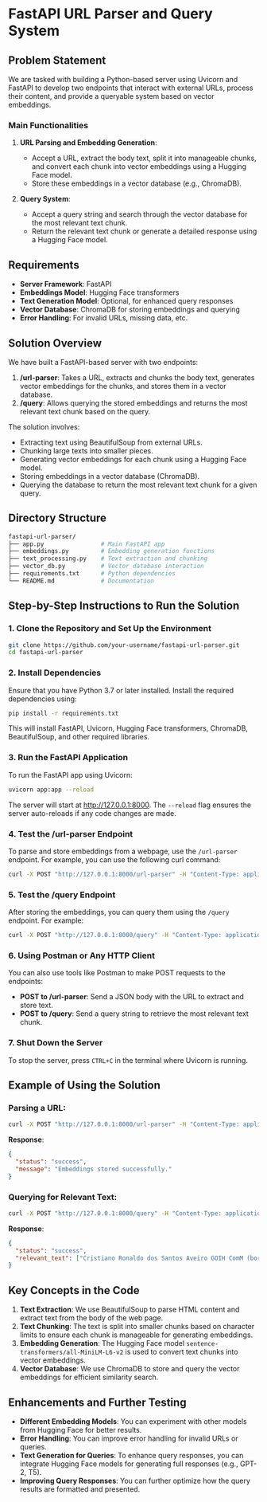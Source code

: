 
# FastAPI URL Parser and Query System

## Problem Statement
We are tasked with building a Python-based server using Uvicorn and FastAPI to develop two endpoints that interact with external URLs, process their content, and provide a queryable system based on vector embeddings.

### Main Functionalities
1. **URL Parsing and Embedding Generation**:
   - Accept a URL, extract the body text, split it into manageable chunks, and convert each chunk into vector embeddings using a Hugging Face model.
   - Store these embeddings in a vector database (e.g., ChromaDB).

2. **Query System**:
   - Accept a query string and search through the vector database for the most relevant text chunk.
   - Return the relevant text chunk or generate a detailed response using a Hugging Face model.

## Requirements
- **Server Framework**: FastAPI
- **Embeddings Model**: Hugging Face transformers
- **Text Generation Model**: Optional, for enhanced query responses
- **Vector Database**: ChromaDB for storing embeddings and querying
- **Error Handling**: For invalid URLs, missing data, etc.

## Solution Overview
We have built a FastAPI-based server with two endpoints:
1. **/url-parser**: Takes a URL, extracts and chunks the body text, generates vector embeddings for the chunks, and stores them in a vector database.
2. **/query**: Allows querying the stored embeddings and returns the most relevant text chunk based on the query.

The solution involves:
- Extracting text using BeautifulSoup from external URLs.
- Chunking large texts into smaller pieces.
- Generating vector embeddings for each chunk using a Hugging Face model.
- Storing embeddings in a vector database (ChromaDB).
- Querying the database to return the most relevant text chunk for a given query.

## Directory Structure
```bash
fastapi-url-parser/
├── app.py                # Main FastAPI app
├── embeddings.py         # Embedding generation functions
├── text_processing.py    # Text extraction and chunking
├── vector_db.py          # Vector database interaction
├── requirements.txt      # Python dependencies
└── README.md             # Documentation
```

## Step-by-Step Instructions to Run the Solution

### 1. Clone the Repository and Set Up the Environment
```bash
git clone https://github.com/your-username/fastapi-url-parser.git
cd fastapi-url-parser
```

### 2. Install Dependencies
Ensure that you have Python 3.7 or later installed. Install the required dependencies using:
```bash
pip install -r requirements.txt
```
This will install FastAPI, Uvicorn, Hugging Face transformers, ChromaDB, BeautifulSoup, and other required libraries.

### 3. Run the FastAPI Application
To run the FastAPI app using Uvicorn:
```bash
uvicorn app:app --reload
```
The server will start at http://127.0.0.1:8000. The `--reload` flag ensures the server auto-reloads if any code changes are made.

### 4. Test the /url-parser Endpoint
To parse and store embeddings from a webpage, use the `/url-parser` endpoint. For example, you can use the following curl command:
```bash
curl -X POST "http://127.0.0.1:8000/url-parser" -H "Content-Type: application/json" -d "{"url": "https://en.wikipedia.org/wiki/Cristiano_Ronaldo"}"
```

### 5. Test the /query Endpoint
After storing the embeddings, you can query them using the `/query` endpoint. For example:
```bash
curl -X POST "http://127.0.0.1:8000/query" -H "Content-Type: application/json" -d "{"query": "Cr7 biography"}"
```

### 6. Using Postman or Any HTTP Client
You can also use tools like Postman to make POST requests to the endpoints:
- **POST to /url-parser**: Send a JSON body with the URL to extract and store text.
- **POST to /query**: Send a query string to retrieve the most relevant text chunk.

### 7. Shut Down the Server
To stop the server, press `CTRL+C` in the terminal where Uvicorn is running.

## Example of Using the Solution

### Parsing a URL:
```bash
curl -X POST "http://127.0.0.1:8000/url-parser" -H "Content-Type: application/json" -d "{"url": "https://en.wikipedia.org/wiki/Cristiano_Ronaldo"}"
```
**Response**:
```json
{
  "status": "success",
  "message": "Embeddings stored successfully."
}
```

### Querying for Relevant Text:
```bash
curl -X POST "http://127.0.0.1:8000/query" -H "Content-Type: application/json" -d "{"query": "Cr7 biography"}"
```
**Response**:
```json
{
  "status": "success",
  "relevant_text": ["Cristiano Ronaldo dos Santos Aveiro GOIH ComM (born 5 February 1985) is a Portuguese professional footballer..."]
}
```

## Key Concepts in the Code
1. **Text Extraction**: We use BeautifulSoup to parse HTML content and extract text from the body of the web page.
2. **Text Chunking**: The text is split into smaller chunks based on character limits to ensure each chunk is manageable for generating embeddings.
3. **Embedding Generation**: The Hugging Face model `sentence-transformers/all-MiniLM-L6-v2` is used to convert text chunks into vector embeddings.
4. **Vector Database**: We use ChromaDB to store and query the vector embeddings for efficient similarity search.

## Enhancements and Further Testing
- **Different Embedding Models**: You can experiment with other models from Hugging Face for better results.
- **Error Handling**: You can improve error handling for invalid URLs or queries.
- **Text Generation for Queries**: To enhance query responses, you can integrate Hugging Face models for generating full responses (e.g., GPT-2, T5).
- **Improving Query Responses**: You can further optimize how the query results are formatted and presented.
